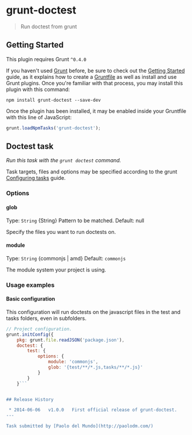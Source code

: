 # grunt-doctest

> Run doctest from grunt



## Getting Started
This plugin requires Grunt `^0.4.0`

If you haven't used [Grunt](http://gruntjs.com/) before, be sure to check out the [Getting Started](http://gruntjs.com/getting-started) guide, as it explains how to create a [Gruntfile](http://gruntjs.com/sample-gruntfile) as well as install and use Grunt plugins. Once you're familiar with that process, you may install this plugin with this command:

```shell
npm install grunt-doctest --save-dev
```

Once the plugin has been installed, it may be enabled inside your Gruntfile with this line of JavaScript:

```js
grunt.loadNpmTasks('grunt-doctest');
```




## Doctest task
_Run this task with the `grunt doctest` command._

Task targets, files and options may be specified according to the grunt [Configuring tasks](http://gruntjs.com/configuring-tasks) guide.

### Options


#### glob

Type: `String` {String} Pattern to be matched.
Default: null

Specify the files you want to run doctests on.


#### module

Type: `String` {commonjs | amd}
Default: `commonjs`

The module system your project is using.

### Usage examples

#### Basic configuration

This configuration will run doctests on the javascript files in the test and tasks folders, even in subfolders.

```js
// Project configuration.
grunt.initConfig({
    pkg: grunt.file.readJSON('package.json'),
    doctest: {
        test: {
            options: {
                module: 'commonjs',
                glob: '{test/**/*.js,tasks/**/*.js}'
            }
        }
    }```


## Release History

 * 2014-06-06   v1.0.0   First official release of grunt-doctest.
---

Task submitted by [Paolo del Mundo](http://paolodm.com/)

